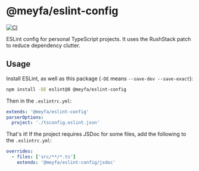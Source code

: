 # @meyfa/eslint-config

[![CI](https://github.com/meyfa/eslint-config/actions/workflows/main.yml/badge.svg)](https://github.com/meyfa/eslint-config/actions/workflows/main.yml)

ESLint config for personal TypeScript projects. It uses the RushStack patch to reduce dependency clutter.

## Usage

Install ESLint, as well as this package (`-DE` means `--save-dev --save-exact`):

```sh
npm install -DE eslint@8 @meyfa/eslint-config
```

Then in the `.eslintrc.yml`:

```yml
extends: '@meyfa/eslint-config'
parserOptions:
  project: './tsconfig.eslint.json'
```

That's it! If the project requires JSDoc for some files, add the following to the `.eslintrc.yml`:

```yml
overrides:
  - files: ['src/**/*.ts']
    extends: '@meyfa/eslint-config/jsdoc'
```
